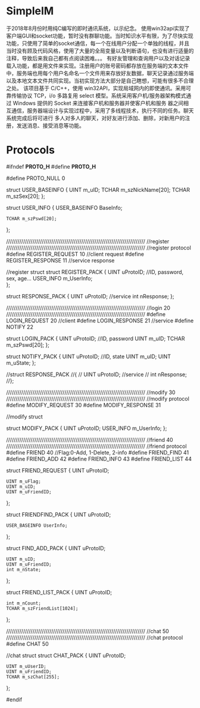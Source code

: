 # SimpleIM
于2018年8月份时用纯C编写的即时通讯系统，以示纪念。
    使用win32api实现了客户端GUI和socket功能，暂时没有群聊功能。当时知识水平有限，为了尽快实现功能，只使用了简单的socket通信，每一个在线用户分配一个单独的线程，并且当时没有顾及代码风格，使用了大量的全局变量以及判断语句，也没有进行适量的注释，导致后来我自己都有点阅读困难。。。
    有好友管理和查询用户以及对话记录载入功能，都是用文件来实现。注册用户的账号密码都存放在服务端的文本文件中，服务端也用每个用户名命名一个文件用来存放好友数据，聊天记录通过服务端以及本地文本文件共同实现。当初实现方法大部分是自己瞎想，可能有很多不合理之处。
   该项目基于 C/C++，使用 win32API，实现局域网内的即使通讯。采用可靠传输协议 TCP，i/o 多路复用 select 模型。系统采用客户机/服务器架构模式通过 Windows 提供的 Socket 来连接客户机和服务器并使客户机和服务 器之间相互通信，服务器端设计与实现过程中，采用了多线程技术，执行不同的任务。聊天系统完成后将可进行 多人对多人的聊天，对好友进行添加、删除，对新用户的注册，发送消息、接受消息等功能。

# Protocols

#ifndef __PROTO_H__
#define __PROTO_H__

#define PROTO_NULL 0

struct USER_BASEINFO 
{
	UINT m_uID;
	TCHAR m_szNickName[20];
	TCHAR m_szSex[20];
};

struct USER_INFO 
{
	USER_BASEINFO BaseInfo;

	TCHAR m_szPswd[20];
};


//////////////////////////////////////////////////////////////////////////
//register
//////////////////////////////////////////////////////////////////////////
//register protocol
#define REGISTER_REQUEST 10			//client request
#define REGISTER_RESPONSE 11		//service response

//register struct
struct REGISTER_PACK 
{
	UINT uProtoID;
	//ID, password, sex, age...
	USER_INFO m_UserInfo;	
};

struct RESPONSE_PACK 
{
	UINT uProtoID;					//service 
	int nResponse;
};


//////////////////////////////////////////////////////////////////////////
//login 20
//////////////////////////////////////////////////////////////////////////
#define LOGIN_REQUEST 20			//client
#define LOGIN_RESPONSE 21			//service
#define NOTIFY 22					

struct LOGIN_PACK 
{
	UINT uProtoID;
	//ID, password
	UINT m_uID;
	TCHAR m_szPswd[20];
};

struct NOTIFY_PACK 
{
	UINT uProtoID;
	//ID, state
	UINT m_uID;
	UINT m_uState;
};

//struct RESPONSE_PACK 
//{
//	UINT uProtoID;					//service 
//	int nResponse;
//};

//////////////////////////////////////////////////////////////////////////
//modify 30
//////////////////////////////////////////////////////////////////////////
//modify protocol
#define MODIFY_REQUEST 30
#define MODIFY_RESPONSE 31

//modify struct

struct MODIFY_PACK 
{
	UINT uProtoID;
	USER_INFO m_UserInfo;
};

//////////////////////////////////////////////////////////////////////////
//friend 40
//////////////////////////////////////////////////////////////////////////
//friend protocol
#define FRIEND 40			//Flag:0-Add, 1-Delete, 2-info
#define FRIEND_FIND 41
#define FRIEND_ADD 42
#define FRIEND_INFO 43
#define FRIEND_LIST 44

struct FRIEND_REQUEST 
{
	UINT uProtoID;

	UINT m_uFlag;
	UINT m_uID;
	UINT m_uFriendID;
};

struct FRIENDFIND_PACK 
{
	UINT uProtoID;

	USER_BASEINFO UserInfo;
};

struct FIND_ADD_PACK
{
	UINT uProtoID;

	UINT m_uID;
	UINT m_uFriendID;
	int m_nState;
};

struct FRIEND_LIST_PACK 
{
	UINT uProtoID;

	int m_nCount;
	TCHAR m_szFriendList[1024];
};

//////////////////////////////////////////////////////////////////////////
//chat 50
//////////////////////////////////////////////////////////////////////////
//chat protocol
#define CHAT 50

//chat struct
struct CHAT_PACK 
{
	UINT uProtoID;

	UINT m_uUserID;
	UINT m_uFriendID;
	TCHAR m_szChat[255];
};


#endif
